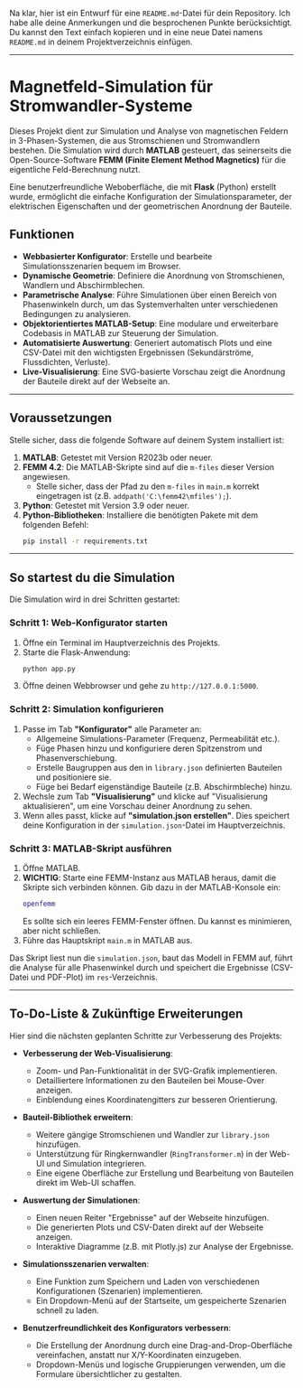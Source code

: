 Na klar, hier ist ein Entwurf für eine `README.md`-Datei für dein Repository. Ich habe alle deine Anmerkungen und die besprochenen Punkte berücksichtigt. Du kannst den Text einfach kopieren und in eine neue Datei namens `README.md` in deinem Projektverzeichnis einfügen.

---

# Magnetfeld-Simulation für Stromwandler-Systeme

Dieses Projekt dient zur Simulation und Analyse von magnetischen Feldern in 3-Phasen-Systemen, die aus Stromschienen und Stromwandlern bestehen. Die Simulation wird durch **MATLAB** gesteuert, das seinerseits die Open-Source-Software **FEMM (Finite Element Method Magnetics)** für die eigentliche Feld-Berechnung nutzt.

Eine benutzerfreundliche Weboberfläche, die mit **Flask** (Python) erstellt wurde, ermöglicht die einfache Konfiguration der Simulationsparameter, der elektrischen Eigenschaften und der geometrischen Anordnung der Bauteile.

## Funktionen

- **Webbasierter Konfigurator**: Erstelle und bearbeite Simulationsszenarien bequem im Browser.
- **Dynamische Geometrie**: Definiere die Anordnung von Stromschienen, Wandlern und Abschirmblechen.
- **Parametrische Analyse**: Führe Simulationen über einen Bereich von Phasenwinkeln durch, um das Systemverhalten unter verschiedenen Bedingungen zu analysieren.
- **Objektorientiertes MATLAB-Setup**: Eine modulare und erweiterbare Codebasis in MATLAB zur Steuerung der Simulation.
- **Automatisierte Auswertung**: Generiert automatisch Plots und eine CSV-Datei mit den wichtigsten Ergebnissen (Sekundärströme, Flussdichten, Verluste).
- **Live-Visualisierung**: Eine SVG-basierte Vorschau zeigt die Anordnung der Bauteile direkt auf der Webseite an.

---

## Voraussetzungen

Stelle sicher, dass die folgende Software auf deinem System installiert ist:

1.  **MATLAB**: Getestet mit Version R2023b oder neuer.
2.  **FEMM 4.2**: Die MATLAB-Skripte sind auf die `m-files` dieser Version angewiesen.
    - Stelle sicher, dass der Pfad zu den `m-files` in `main.m` korrekt eingetragen ist (z.B. `addpath('C:\femm42\mfiles');`).
3.  **Python**: Getestet mit Version 3.9 oder neuer.
4.  **Python-Bibliotheken**: Installiere die benötigten Pakete mit dem folgenden Befehl:
    ```bash
    pip install -r requirements.txt
    ```

---

## So startest du die Simulation

Die Simulation wird in drei Schritten gestartet:

### Schritt 1: Web-Konfigurator starten

1.  Öffne ein Terminal im Hauptverzeichnis des Projekts.
2.  Starte die Flask-Anwendung:
    ```bash
    python app.py
    ```
3.  Öffne deinen Webbrowser und gehe zu `http://127.0.0.1:5000`.

### Schritt 2: Simulation konfigurieren

1.  Passe im Tab **"Konfigurator"** alle Parameter an:
    - Allgemeine Simulations-Parameter (Frequenz, Permeabilität etc.).
    - Füge Phasen hinzu und konfiguriere deren Spitzenstrom und Phasenverschiebung.
    - Erstelle Baugruppen aus den in `library.json` definierten Bauteilen und positioniere sie.
    - Füge bei Bedarf eigenständige Bauteile (z.B. Abschirmbleche) hinzu.
2.  Wechsle zum Tab **"Visualisierung"** und klicke auf "Visualisierung aktualisieren", um eine Vorschau deiner Anordnung zu sehen.
3.  Wenn alles passt, klicke auf **"simulation.json erstellen"**. Dies speichert deine Konfiguration in der `simulation.json`-Datei im Hauptverzeichnis.

### Schritt 3: MATLAB-Skript ausführen

1.  Öffne MATLAB.
2.  **WICHTIG**: Starte eine FEMM-Instanz aus MATLAB heraus, damit die Skripte sich verbinden können. Gib dazu in der MATLAB-Konsole ein:
    ```matlab
    openfemm
    ```
    Es sollte sich ein leeres FEMM-Fenster öffnen. Du kannst es minimieren, aber nicht schließen.
3.  Führe das Hauptskript `main.m` in MATLAB aus.

Das Skript liest nun die `simulation.json`, baut das Modell in FEMM auf, führt die Analyse für alle Phasenwinkel durch und speichert die Ergebnisse (CSV-Datei und PDF-Plot) im `res`-Verzeichnis.

---

## To-Do-Liste & Zukünftige Erweiterungen

Hier sind die nächsten geplanten Schritte zur Verbesserung des Projekts:

- **Verbesserung der Web-Visualisierung**:

  - Zoom- und Pan-Funktionalität in der SVG-Grafik implementieren.
  - Detailliertere Informationen zu den Bauteilen bei Mouse-Over anzeigen.
  - Einblendung eines Koordinatengitters zur besseren Orientierung.

- **Bauteil-Bibliothek erweitern**:

  - Weitere gängige Stromschienen und Wandler zur `library.json` hinzufügen.
  - Unterstützung für Ringkernwandler (`RingTransformer.m`) in der Web-UI und Simulation integrieren.
  - Eine eigene Oberfläche zur Erstellung und Bearbeitung von Bauteilen direkt im Web-UI schaffen.

- **Auswertung der Simulationen**:

  - Einen neuen Reiter "Ergebnisse" auf der Webseite hinzufügen.
  - Die generierten Plots und CSV-Daten direkt auf der Webseite anzeigen.
  - Interaktive Diagramme (z.B. mit Plotly.js) zur Analyse der Ergebnisse.

- **Simulationsszenarien verwalten**:

  - Eine Funktion zum Speichern und Laden von verschiedenen Konfigurationen (Szenarien) implementieren.
  - Ein Dropdown-Menü auf der Startseite, um gespeicherte Szenarien schnell zu laden.

- **Benutzerfreundlichkeit des Konfigurators verbessern**:

  - Die Erstellung der Anordnung durch eine Drag-and-Drop-Oberfläche vereinfachen, anstatt nur X/Y-Koordinaten einzugeben.
  - Dropdown-Menüs und logische Gruppierungen verwenden, um die Formulare übersichtlicher zu gestalten.
